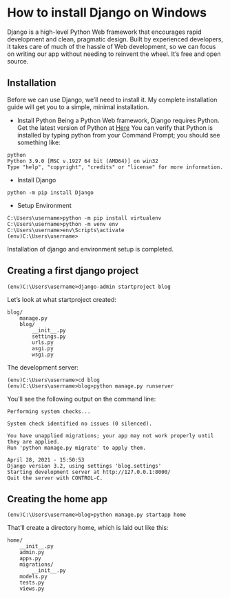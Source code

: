 # How to install Django on Windows
Django is a high-level Python Web framework that encourages rapid development and clean, pragmatic design. Built by experienced developers, it takes care of much of the hassle of Web development, so we can focus on writing our app without needing to reinvent the wheel. It’s free and open source.

## Installation 
Before we can use Django, we’ll need to install it. My complete installation guide will get you to a simple, minimal installation.

- Install Python
Being a Python Web framework, Django requires Python. Get the latest version of Python at [Here](https://www.python.org/downloads/)
You can verify that Python is installed by typing python from your Command Prompt; you should see something like:
```
python
Python 3.9.0 [MSC v.1927 64 bit (AMD64)] on win32
Type "help", "copyright", "credits" or "license" for more information.
```
- Install Django
```
python -m pip install Django
```
- Setup Environment
```
C:\Users\username>python -m pip install virtualenv
C:\Users\username>python -m venv env
C:\Users\username>env\Scripts\activate
(env)C:\Users\username>
```
Installation of django and environment setup is completed.

## Creating a first django project

```
(env)C:\Users\username>django-admin startproject blog
```
Let’s look at what startproject created:
```
blog/
    manage.py
    blog/
        __init__.py
        settings.py
        urls.py
        asgi.py
        wsgi.py
```
The development server:
```
(env)C:\Users\username>cd blog
(env)C:\Users\username>blog>python manage.py runserver
```
You’ll see the following output on the command line:
```
Performing system checks...

System check identified no issues (0 silenced).

You have unapplied migrations; your app may not work properly until they are applied.
Run 'python manage.py migrate' to apply them.

April 28, 2021 - 15:50:53
Django version 3.2, using settings 'blog.settings'
Starting development server at http://127.0.0.1:8000/
Quit the server with CONTROL-C.
```
## Creating the home app
```
(env)C:\Users\username>blog>python manage.py startapp home 
```
That’ll create a directory home, which is laid out like this:
```
home/
    __init__.py
    admin.py
    apps.py
    migrations/
        __init__.py
    models.py
    tests.py
    views.py
```
